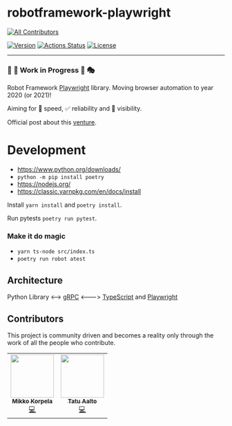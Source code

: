 # robotframework-playwright
<!-- ALL-CONTRIBUTORS-BADGE:START - Do not remove or modify this section -->
[![All Contributors](https://img.shields.io/badge/all_contributors-2-orange.svg?style=flat-square)](#contributors-)
<!-- ALL-CONTRIBUTORS-BADGE:END -->
[![Version](https://img.shields.io/pypi/v/robotframework-playwright.svg)](https://pypi.python.org/pypi/robotframework-playwright)
[![Actions Status](https://github.com/MarketSquare/robotframework-playwright/workflows/Python%20package/badge.svg)](https://github.com/MarketSquare/robotframework-playwright/actions)
[![License](https://img.shields.io/badge/License-Apache%202.0-blue.svg)](https://opensource.org/licenses/Apache-2.0)

----

### :construction_worker: :construction: Work in Progress :construction: :performing_arts:

Robot Framework [Playwright](https://playwright.dev/) library. Moving browser automation to year 2020 (or 2021)!

Aiming for :rocket: speed, :white_check_mark: reliability and :microscope: visibility.

Official post about this [venture](https://forum.robotframework.org/t/moving-robot-framework-browser-automation-to-2020-or-2021/323).

# Development

- https://www.python.org/downloads/
- `python -m pip install poetry`
- https://nodejs.org/
- https://classic.yarnpkg.com/en/docs/install

Install `yarn install` and `poetry install`.

Run pytests `poetry run pytest`.

### Make it do magic

- `yarn ts-node src/index.ts`
- `poetry run robot atest`

## Architecture

Python Library <--> [gRPC](https://grpc.io/) <---> [TypeScript](https://www.typescriptlang.org/) and [Playwright](https://playwright.dev/)

## Contributors

This project is community driven and becomes a reality only through the work of all the people who contribute.
<!-- ALL-CONTRIBUTORS-LIST:START - Do not remove or modify this section -->
<!-- prettier-ignore-start -->
<!-- markdownlint-disable -->
<table>
  <tr>
    <td align="center"><a href="https://github.com/mkorpela"><img src="https://avatars1.githubusercontent.com/u/136885?v=4" width="100px;" alt=""/><br /><sub><b>Mikko Korpela</b></sub></a><br /><a href="https://github.com/MarketSquare/robotframework-playwright/commits?author=mkorpela" title="Code">💻</a></td>
    <td align="center"><a href="https://github.com/aaltat"><img src="https://avatars0.githubusercontent.com/u/2665023?v=4" width="100px;" alt=""/><br /><sub><b>Tatu Aalto</b></sub></a><br /><a href="https://github.com/MarketSquare/robotframework-playwright/commits?author=aaltat" title="Code">💻</a></td>
  </tr>
</table>

<!-- markdownlint-enable -->
<!-- prettier-ignore-end -->
<!-- ALL-CONTRIBUTORS-LIST:END -->
